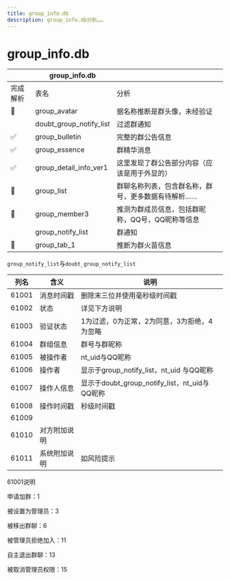 ```yaml
---
title: group_info.db
description: group_info.db分析……
---
```


# group_info.db
|          | group_info.db           |                                                    |
| -------- | ----------------------- | -------------------------------------------------- |
| 完成解析 | 表名                    | 分析                                               |
| 🤔        | group_avatar            | 据名称推断是群头像，未经验证                       |
|          | doubt_group_notify_list | 过滤群通知                                         |
| ✅        | group_bulletin          | 完整的群公告信息                                   |
| ✅        | group_essence           | 群精华消息                                         |
| ✅        | group_detail_info_ver1  | 这里发现了群公告部分内容（应该是用于外显的）       |
| 🤔        | group_list              | 群聊名称列表，包含群名称，群号，更多数据有待解析…… |
| 🤔        | group_member3           | 推测为群成员信息，包括群昵称，QQ号，QQ昵称等信息   |
|          | group_notify_list       | 群通知                                             |
| 🤔        | group_tab_1             | 推断为群火苗信息                                   |

`group_notify_list`与`doubt_group_notify_list`

| 列名  | 含义         | 说明                                          |
| ----- | ------------ | --------------------------------------------- |
| 61001 | 消息时间戳   | 删除末三位并使用毫秒级时间戳                  |
| 61002 | 状态         | 详见下方说明                                  |
| 61003 | 验证状态     | 1为过滤，0为正常，2为同意，3为拒绝，4为忽略   |
| 61004 | 群组信息     | 群号与群昵称                                  |
| 61005 | 被操作者     | nt_uid与QQ昵称                                |
| 61006 | 操作者       | 显示于group_notify_list，nt_uid 与QQ昵称      |
| 61007 | 操作人信息   | 显示于doubt_group_notify_list，nt_uid与QQ昵称 |
| 61008 | 操作时间戳   | 秒级时间戳                                    |
| 61009 |              |                                               |
| 61010 | 对方附加说明 |                                               |
| 61011 | 系统附加说明 | 如风险提示                                    |

61001说明

申请加群：1

被设置为管理员：3

被移出群聊：6

被管理员拒绝加入：11

自主退出群聊：13

被取消管理员权限：15
